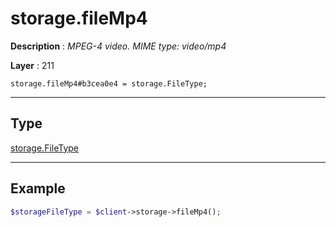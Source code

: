 # storage.fileMp4

**Description** : *MPEG-4 video. MIME type: video/mp4*

**Layer** : 211

```tl
storage.fileMp4#b3cea0e4 = storage.FileType;
```

---

## Type

[storage.FileType](type/storage.FileType)

---

## Example

```php
$storageFileType = $client->storage->fileMp4();
```